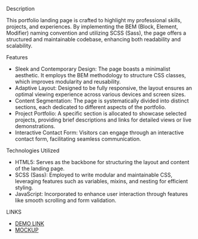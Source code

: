 Description

This portfolio landing page is crafted to highlight my professional skills, projects, and experiences. By implementing the BEM (Block, Element, Modifier) naming convention and utilizing SCSS (Sass), the page offers a structured and maintainable codebase, enhancing both readability and scalability.

Features

 - Sleek and Contemporary Design: The page boasts a minimalist aesthetic. It employs the BEM methodology to structure CSS classes, which improves modularity and reusability.
 - Adaptive Layout: Designed to be fully responsive, the layout ensures an optimal viewing experience across various devices and screen sizes.
 - Content Segmentation: The page is systematically divided into distinct sections, each dedicated to different aspects of the portfolio.
 - Project Portfolio: A specific section is allocated to showcase selected projects, providing brief descriptions and links for detailed views or live demonstrations.
 - Interactive Contact Form: Visitors can engage through an interactive contact form, facilitating seamless communication.

Technologies Utilized

  - HTML5: Serves as the backbone for structuring the layout and content of the landing page.
  - SCSS (Sass): Employed to write modular and maintainable CSS, leveraging features such as variables, mixins, and nesting for efficient styling.
  - JavaScript: Incorporated to enhance user interaction through features like smooth scrolling and form validation.

LINKS
  - [DEMO LINK](https://fridrif27.github.io/mybike-landing/)
  - [MOCKUP](https://www.figma.com/file/NZQAIydtHo5QkINyGLHNcq/BIKE-New-Version?type=design&node-id=0-1&mode=design&t=5ythoiD4MF9kIuGZ-0)
